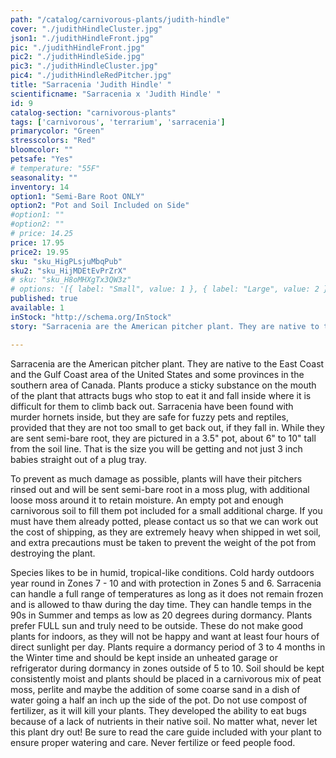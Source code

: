 ```yaml
---
path: "/catalog/carnivorous-plants/judith-hindle"
cover: "./judithHindleCluster.jpg"
json1: "./judithHindleFront.jpg"
pic: "./judithHindleFront.jpg"
pic2: "./judithHindleSide.jpg"
pic3: "./judithHindleCluster.jpg"
pic4: "./judithHindleRedPitcher.jpg"
title: "Sarracenia 'Judith Hindle' "
scientificname: "Sarracenia x 'Judith Hindle' "
id: 9 
catalog-section: "carnivorous-plants"
tags: ['carnivorous', 'terrarium', 'sarracenia']
primarycolor: "Green"
stresscolors: "Red"
bloomcolor: ""
petsafe: "Yes"
# temperature: "55F"
seasonality: ""
inventory: 14
option1: "Semi-Bare Root ONLY"
option2: "Pot and Soil Included on Side"
#option1: ""
#option2: ""
# price: 14.25
price: 17.95
price2: 19.95
sku: "sku_HigPLsjuMbqPub"
sku2: "sku_HijMDEtEvPrZrX"
# sku: "sku_H8oMHXgTx3QW3z"
# options: '[{ label: "Small", value: 1 }, { label: "Large", value: 2 }]'
published: true
available: 1
inStock: "http://schema.org/InStock"
story: "Sarracenia are the American pitcher plant. They are native to the East Coast and the Gulf Coast area of the United States and some provinces in the southern area of Canada."

---
```

Sarracenia are the American pitcher plant. They are native to the East Coast and the Gulf Coast area of the United States and some provinces in the southern area of Canada. Plants produce a sticky substance on the mouth of the plant that attracts bugs who stop to eat it and fall inside where it is difficult for them to climb back out. Sarracenia have been found with murder hornets inside, but they are safe for fuzzy pets and reptiles, provided that they are not too small to get back out, if they fall in. While they are sent semi-bare root, they are pictured in a 3.5" pot, about 6" to 10" tall from the soil line. That is the size you will be getting and not just 3 inch babies straight out of a plug tray.

To prevent as much damage as possible, plants will have their pitchers rinsed out and will be sent semi-bare root in a moss plug, with additional loose moss around it to retain moisture. An empty pot and enough carnivorous soil to fill them pot included for a small additional charge. If you must have them already potted, please contact us so that we can work out the cost of shipping, as they are extremely heavy when shipped in wet soil, and extra precautions must be taken to prevent the weight of the pot from destroying the plant.

Species likes to be in humid, tropical-like conditions. Cold hardy outdoors year round in Zones 7 - 10 and with protection in Zones 5 and 6. Sarracenia can handle a full range of temperatures as long as it does not remain frozen and is allowed to thaw during the day time. They can handle temps in the 90s in Summer and temps as low as 20 degrees during dormancy. Plants prefer FULL sun and truly need to be outside. These do not make good plants for indoors, as they will not be happy and want at least four hours of direct sunlight per day. Plants require a dormancy period of 3 to 4 months in the Winter time and should be kept inside an unheated garage or refrigerator during dormancy in zones outside of 5 to 10. Soil should be kept consistently moist and plants should be placed in a carnivorous mix of peat moss, perlite and maybe the addition of some coarse sand in a dish of water going a half an inch up the side of the pot. Do not use compost of fertilizer, as it will kill your plants. They developed the ability to eat bugs because of a lack of nutrients in their native soil. No matter what, never let this plant dry out! Be sure to read the care guide included with your plant to ensure proper watering and care. Never fertilize or feed people food.